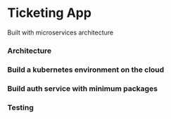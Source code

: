 # Ticketing App

Built with microservices architecture

### Architecture

### Build a kubernetes environment on the cloud

### Build auth service with minimum packages

### Testing
